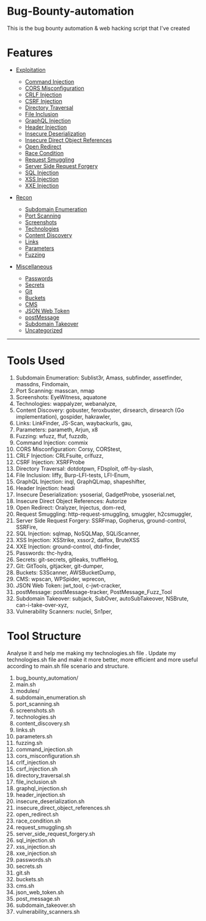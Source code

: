 # Bug-Bounty-automation
This is the bug bounty automation &amp; web hacking script that I've created

# Features

- [Exploitation](#Exploitation)
    - [Command Injection](#Command-Injection)
    - [CORS Misconfiguration](#CORS-Misconfiguration)
    - [CRLF Injection](#CRLF-Injection)
    - [CSRF Injection](#CSRF-Injection)
    - [Directory Traversal](#Directory-Traversal)
    - [File Inclusion](#File-Inclusion)
    - [GraphQL Injection](#GraphQL-Injection)
    - [Header Injection](#Header-Injection)
    - [Insecure Deserialization](#Insecure-Deserialization)
    - [Insecure Direct Object References](#Insecure-Direct-Object-References)
    - [Open Redirect](#Open-Redirect)
    - [Race Condition](#Race-Condition)
    - [Request Smuggling](#Request-Smuggling)
    - [Server Side Request Forgery](#Server-Side-Request-Forgery)
    - [SQL Injection](#SQL-Injection)
    - [XSS Injection](#XSS-Injection)
    - [XXE Injection](#XXE-Injection)

- [Recon](#Recon)
    - [Subdomain Enumeration](#Subdomain-Enumeration)
    - [Port Scanning](#Port-Scanning)
    - [Screenshots](#Screenshots)
    - [Technologies](#Technologies)
    - [Content Discovery](#Content-Discovery)
    - [Links](#Links)
    - [Parameters](#Parameters)
    - [Fuzzing](#Fuzzing)

- [Miscellaneous](#Miscellaneous)
    - [Passwords](#Passwords)
    - [Secrets](#Secrets)
    - [Git](#Git)
    - [Buckets](#Buckets)
    - [CMS](#CMS)
    - [JSON Web Token](#JSON-Web-Token)
    - [postMessage](#postMessage)
    - [Subdomain Takeover](#Subdomain-Takeover)
    - [Uncategorized](#Uncategorized)

---

# Tools Used
1.	Subdomain Enumeration: Sublist3r, Amass, subfinder, assetfinder, massdns, Findomain, 
2.	Port Scanning: masscan, nmap
3.	Screenshots: EyeWitness, aquatone
4.	Technologies: wappalyzer, webanalyze, 
5.	Content Discovery: gobuster, feroxbuster, dirsearch, dirsearch (Go implementation), gospider, hakrawler, 
6.	Links: LinkFinder, JS-Scan, waybackurls, gau, 
7.	Parameters: parameth, Arjun, x8
8.	Fuzzing: wfuzz, ffuf, fuzzdb, 
9.	Command Injection: commix 
10.	CORS Misconfiguration: Corsy, CORStest, 
11.	CRLF Injection: CRLFsuite, crlfuzz, 
12.	CSRF Injection: XSRFProbe 
13.	Directory Traversal: dotdotpwn, FDsploit, off-by-slash, 
14.	File Inclusion: liffy, Burp-LFI-tests, LFI-Enum, 
15.	GraphQL Injection: inql, GraphQLmap, shapeshifter, 
16.	Header Injection: headi 
17.	Insecure Deserialization: ysoserial, GadgetProbe, ysoserial.net, 
18.	Insecure Direct Object References: Autorize 
19.	Open Redirect: Oralyzer, Injectus, dom-red, 
20.	Request Smuggling: http-request-smuggling, smuggler, h2csmuggler, 
21.	Server Side Request Forgery: SSRFmap, Gopherus, ground-control, SSRFire, 
22.	SQL Injection: sqlmap, NoSQLMap, SQLiScanner, 
23.	XSS Injection: XSStrike, xssor2, dalfox, BruteXSS 
24.	XXE Injection: ground-control, dtd-finder, 
25.	Passwords: thc-hydra, 
26.	Secrets: git-secrets, gitleaks, truffleHog, 
27.	Git: GitTools, gitjacker, git-dumper, 
28.	Buckets: S3Scanner, AWSBucketDump, 
29.	CMS: wpscan, WPSpider, wprecon, 
30.	JSON Web Token: jwt_tool, c-jwt-cracker, 
31.	postMessage: postMessage-tracker, PostMessage_Fuzz_Tool
32.	Subdomain Takeover: subjack, SubOver, autoSubTakeover, NSBrute, can-i-take-over-xyz, 
33.	Vulnerability Scanners: nuclei, Sn1per, 



# Tool Structure
Analyse it and help me making my technologies.sh file . Update my technologies.sh file and make it more better, more efficient and more useful according to main.sh file scenario and structure.

1.	bug_bounty_automation/
2.	main.sh
3.	modules/
4.	subdomain_enumeration.sh
5.	port_scanning.sh
6.	screenshots.sh
7.	technologies.sh
8.	content_discovery.sh
9.	links.sh
10.	parameters.sh
11.	fuzzing.sh
12.	command_injection.sh
13.	cors_misconfiguration.sh
14.	crlf_injection.sh
15.	csrf_injection.sh
16.	directory_traversal.sh
17.	file_inclusion.sh
18.	graphql_injection.sh
19.	header_injection.sh
20.	insecure_deserialization.sh
21.	insecure_direct_object_references.sh
22.	open_redirect.sh
23.	race_condition.sh
24.	request_smuggling.sh
25.	server_side_request_forgery.sh
26.	sql_injection.sh
27.	xss_injection.sh
28.	xxe_injection.sh
29.	passwords.sh
30.	secrets.sh
31.	git.sh
32.	buckets.sh
33.	cms.sh
34.	json_web_token.sh
35.	post_message.sh
36.	subdomain_takeover.sh
37.	vulnerability_scanners.sh

